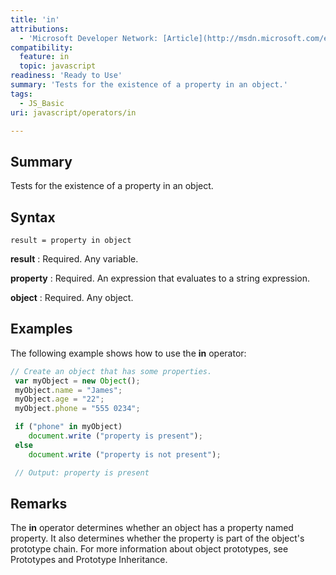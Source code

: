 ```yaml
---
title: 'in'
attributions:
  - 'Microsoft Developer Network: [Article](http://msdn.microsoft.com/en-us/library/ie/9k25hbz2(v=vs.94).aspx)'
compatibility:
  feature: in
  topic: javascript
readiness: 'Ready to Use'
summary: 'Tests for the existence of a property in an object.'
tags:
  - JS_Basic
uri: javascript/operators/in

---
```

## Summary

Tests for the existence of a property in an object.

## Syntax

    result = property in object

**result**
:   Required. Any variable.

**property**
:   Required. An expression that evaluates to a string expression.

**object**
:   Required. Any object.

## Examples

The following example shows how to use the **in** operator:

``` js
// Create an object that has some properties.
 var myObject = new Object();
 myObject.name = "James";
 myObject.age = "22";
 myObject.phone = "555 0234";

 if ("phone" in myObject)
    document.write ("property is present");
 else
    document.write ("property is not present");

 // Output: property is present
```

## Remarks

The **in** operator determines whether an object has a property named property. It also determines whether the property is part of the object's prototype chain. For more information about object prototypes, see Prototypes and Prototype Inheritance.

